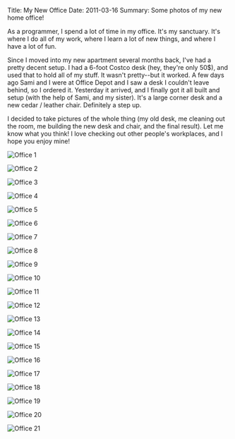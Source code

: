 Title: My New Office
Date: 2011-03-16
Summary:
    Some photos of my new home office!


As a programmer, I spend a lot of time in my office.  It's my sanctuary.  It's
where I do all of my work, where I learn a lot of new things, and where I have
a lot of fun.

Since I moved into my new apartment several months back, I've had a pretty
decent setup.  I had a 6-foot Costco desk (hey, they're only 50$), and used
that to hold all of my stuff.  It wasn't pretty--but it worked.  A few days ago
Sami and I were at Office Depot and I saw a desk I couldn't leave behind, so I
ordered it.  Yesterday it arrived, and I finally got it all built and setup
(with the help of Sami, and my sister).  It's a large corner desk and a new
cedar / leather chair.  Definitely a step up.

I decided to take pictures of the whole thing (my old desk, me cleaning out the
room, me building the new desk and chair, and the final result).  Let me know
what you think!  I love checking out other people's workplaces, and I hope you
enjoy mine!

![Office 1][]

![Office 2][]

![Office 3][]

![Office 4][]

![Office 5][]

![Office 6][]

![Office 7][]

![Office 8][]

![Office 9][]

![Office 10][]

![Office 11][]

![Office 12][]

![Office 13][]

![Office 14][]

![Office 15][]

![Office 16][]

![Office 17][]

![Office 18][]

![Office 19][]

![Office 20][]

![Office 21][]


  [Office 1]: {filename}/images/2011/office-1.png "Office 1"
  [Office 2]: {filename}/images/2011/office-2.png "Office 2"
  [Office 3]: {filename}/images/2011/office-3.png "Office 3"
  [Office 4]: {filename}/images/2011/office-4.png "Office 4"
  [Office 5]: {filename}/images/2011/office-5.png "Office 5"
  [Office 6]: {filename}/images/2011/office-6.png "Office 6"
  [Office 7]: {filename}/images/2011/office-7.png "Office 7"
  [Office 8]: {filename}/images/2011/office-8.png "Office 8"
  [Office 9]: {filename}/images/2011/office-9.png "Office 9"
  [Office 10]: {filename}/images/2011/office-10.png "Office 10"
  [Office 11]: {filename}/images/2011/office-11.png "Office 11"
  [Office 12]: {filename}/images/2011/office-12.png "Office 12"
  [Office 13]: {filename}/images/2011/office-13.png "Office 13"
  [Office 14]: {filename}/images/2011/office-14.png "Office 14"
  [Office 15]: {filename}/images/2011/office-15.png "Office 15"
  [Office 16]: {filename}/images/2011/office-16.png "Office 16"
  [Office 17]: {filename}/images/2011/office-17.png "Office 17"
  [Office 18]: {filename}/images/2011/office-18.png "Office 18"
  [Office 19]: {filename}/images/2011/office-19.png "Office 19"
  [Office 20]: {filename}/images/2011/office-20.png "Office 20"
  [Office 21]: {filename}/images/2011/office-21.png "Office 21"
